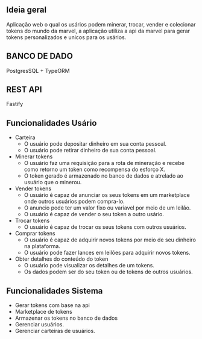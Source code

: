 ## Ideia geral
Aplicação web o qual os usários podem minerar, trocar, vender e colecionar tokens do mundo da marvel, a aplicação utiliza a api da marvel para gerar tokens personalizados e unicos para os usários.


## BANCO DE DADO
PostgresSQL + TypeORM

## REST API
Fastify

## Funcionalidades Usário
- Carteira
  - O usuário pode depositar dinheiro em sua conta pessoal.
  - O usuário pode retirar dinheiro de sua conta pessoal.
- Minerar tokens
  - O usuário faz uma requisição para a rota de mineração e recebe como retorno um token como recompensa do esforço X.
  - O token gerado é armazenado no banco de dados e atrelado ao usuário que o minerou.
- Vender tokens
  - O usuário é capaz de anunciar os seus tokens em um marketplace onde outros usuários podem compra-lo.
  - O anuncio pode ter um valor fixo ou variavel por meio de um leilão.
  - O usuário é capaz de vender o seu token a outro usário.
- Trocar tokens
  - O usuário é capaz de trocar os seus tokens com outros usuários.
- Comprar tokens
  - O usuário é capaz de adquirir novos tokens por meio de seu dinheiro na plataforma.
  - O usuário pode fazer lances em leilões para adquirir novos tokens.
- Obter detalhes do conteúdo do token
  - O usuário pode visualizar os detalhes de um tokens.
  - Os dados podem ser do seu token ou de tokens de outros usuários.

## Funcionalidades Sistema
- Gerar tokens com base na api
- Marketplace de tokens
- Armazenar os tokens no banco de dados
- Gerenciar usuários.
- Gerenciar carteiras de usuários.
